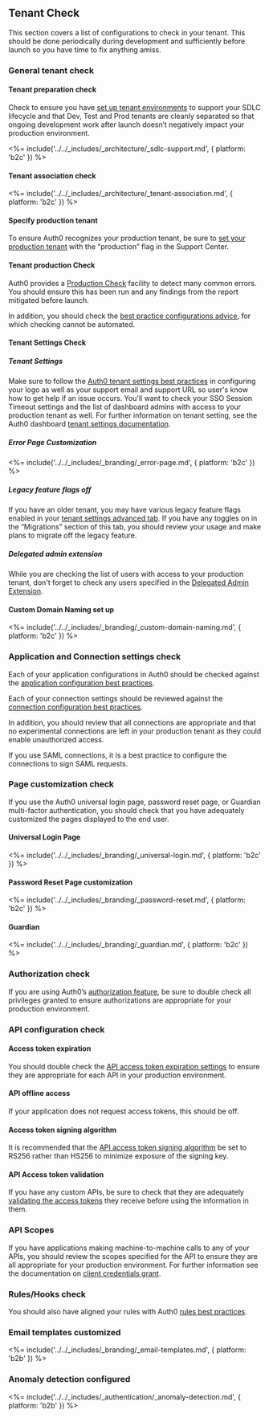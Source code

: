 ## Tenant Check

This section covers a list of configurations to check in your tenant. This should be done periodically during development and sufficiently before launch so you have time to fix anything amiss.

### General tenant check

#### Tenant preparation check

Check to ensure you have [set up tenant environments](/dev-lifecycle/setting-up-env) to support your SDLC lifecycle and that Dev, Test and Prod tenants are cleanly separated so that ongoing development work after launch doesn’t negatively impact your production environment.

<%= include('../../_includes/_architecture/_sdlc-support.md', { platform: 'b2c' }) %>

#### Tenant association check

<%= include('../../_includes/_architecture/_tenant-association.md', { platform: 'b2c' }) %>

#### Specify production tenant

To ensure Auth0 recognizes your production tenant, be sure to [set your production tenant](/dev-lifecycle/setting-up-env#set-the-environment
) with the “production” flag in the Support Center.

#### Tenant production Check

Auth0 provides a [Production Check](/pre-deployment) facility to detect many common errors. You should ensure this has been run and any findings from the report mitigated before launch.

In addition, you should check the [best practice configurations advice](/pre-deployment/tests/best-practice), for which checking cannot be automated.

#### Tenant Settings Check

##### Tenant Settings

Make sure to follow the [Auth0 tenant settings best practices](/best-practices/tenant-settings#set-up-branding-configuration) in configuring your logo as well as your support email and support URL so user's know how to get help if an issue occurs. You'll want to check your SSO Session Timeout settings and the list of dashboard admins with access to your production tenant as well. For further information on tenant setting, see the Auth0 dashboard [tenant settings documentation](/dashboard/dashboard-tenant-settings#settings).

##### Error Page Customization

<%= include('../../_includes/_branding/_error-page.md', { platform: 'b2c' }) %>

##### Legacy feature flags off

If you have an older tenant, you may have various legacy feature flags enabled in your [tenant settings advanced tab](/dashboard/dashboard-tenant-settings#advanced). If you have any toggles on in the “Migrations” section of this tab, you should review your usage and make plans to migrate off the legacy feature. 

##### Delegated admin extension

While you are checking the list of users with access to your production tenant, don't forget to check any users specified in the [Delegated Admin Extension](/extensions/delegated-admin/v3).

#### Custom Domain Naming set up

<%= include('../../_includes/_branding/_custom-domain-naming.md', { platform: 'b2c' }) %>

### Application  and Connection settings check

Each of your application configurations in Auth0 should be checked against the [application configuration best practices](/best-practices/application-settings).

Each of your connection settings should be reviewed against the [connection configuration best practices](/best-practices/connection-settings).

In addition, you should review that all connections are appropriate and that no experimental connections are left in your production tenant as they could enable unauthorized access.  

If you use SAML connections, it is a best practice to configure the connections to sign SAML requests.

### Page customization check

If you use the Auth0 universal login page, password reset page, or Guardian multi-factor authentication, you should check that you have adequately customized the pages displayed to the end user.

#### Universal Login Page

<%= include('../../_includes/_branding/_universal-login.md', { platform: 'b2c' }) %>

#### Password Reset Page customization

<%= include('../../_includes/_branding/_password-reset.md', { platform: 'b2c' }) %>

#### Guardian

<%= include('../../_includes/_branding/_guardian.md', { platform: 'b2c' }) %>

### Authorization check

If you are using Auth0’s [authorization feature](https://auth0.com/docs/authorization), be sure to double check all privileges granted to ensure authorizations are appropriate for your production environment.

### API configuration check

#### Access token expiration

You should double check the [API access token expiration settings](/dashboard/reference/settings-api) to ensure they are appropriate for each API in your production environment.

#### API offline access

If your application does not request access tokens, this should be off.

#### Access token signing algorithm

It is recommended that the [API access token signing algorithm](/getting-started/set-up-api#signing-algorithms) be set to RS256 rather than HS256 to minimize exposure of the signing key. 

#### API Access token validation

If you have any custom APIs, be sure to check that they are adequately [validating the access tokens](/api-auth/tutorials/verify-access-token) they receive before using the information in them.

### API Scopes

If you have applications making machine-to-machine calls to any of your APIs, you should review the scopes specified for the API to ensure they are all appropriate for your production environment. For further information see the documentation on [client credentials grant](/api-auth/config/using-the-auth0-dashboard).

### Rules/Hooks check

You should also have aligned your rules with Auth0 [rules best practices](/best-practices/rules).

### Email templates customized

<%= include('../../_includes/_branding/_email-templates.md', { platform: 'b2b' }) %>

### Anomaly detection configured

<%= include('../../_includes/_authentication/_anomaly-detection.md', { platform: 'b2b' }) %>
